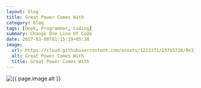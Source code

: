 ```yaml
---
layout: blog
title: Great Power Comes With
category: blog
tags: [Geek, Programmer, Coding]  
summary: Change One Line Of Code
date: 2017-03-08T01:15:29+05:30
image:
  url: https://cloud.githubusercontent.com/assets/1223371/23715720/8e318764-0453-11e7-8968-447fe9a0a940.png
  alt: Great Power Comes With
  title: Great Power Comes With
---
```


<img src="{{ page.image.url }}" alt="{{ page.image.alt }}" title="{{ page.image.title }}">
